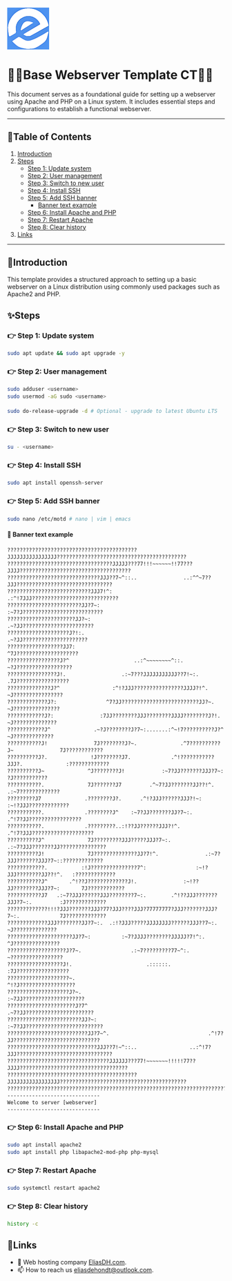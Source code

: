![logo](/Images/logo.png)
# 💙🤍Base Webserver Template CT🤍💙

This document serves as a foundational guide for setting up a webserver using Apache and PHP on a Linux system. It includes essential steps and configurations to establish a functional webserver.

---

## 📘Table of Contents

1. [Introduction](#introduction)
2. [Steps](#steps)
    - [Step 1: Update system](#step-1-update-system)
    - [Step 2: User management](#step-2-user-management)
    - [Step 3: Switch to new user](#step-3-switch-to-new-user)
    - [Step 4: Install SSH](#step-4-install-ssh)
    - [Step 5: Add SSH banner](#step-5-add-ssh-banner)
        - [Banner text example](#banner-text-example)
    - [Step 6: Install Apache and PHP](#step-6-install-apache-and-php)
    - [Step 7: Restart Apache](#step-7-restart-apache)
    - [Step 8: Clear history](#step-8-clear-history) 
3. [Links](#links)

---

## 🖖Introduction

This template provides a structured approach to setting up a basic webserver on a Linux distribution using commonly used packages such as Apache2 and PHP.

## ✨Steps

### 👉 Step 1: Update system
```bash
sudo apt update && sudo apt upgrade -y
```

### 👉 Step 2: User management
```bash
sudo adduser <username>
sudo usermod -aG sudo <username>

sudo do-release-upgrade -d # Optional - upgrade to latest Ubuntu LTS
```

### 👉 Step 3: Switch to new user
```bash
su - <username>
```

### 👉 Step 4: Install SSH
```bash
sudo apt install openssh-server
```

### 👉 Step 5: Add SSH banner
```bash
sudo nano /etc/motd # nano | vim | emacs
```
#### 🍳 Banner text example
```text
??????????????????????????????????????????JJJJJJJJJJJJJJJJ??????????????????????????????????????????
??????????????????????????????????JJJJJ???77!!!~~~~~~!!77???JJJJ????????????????????????????????????
??????????????????????????????JJJ??7~^::..               ..:^^~7??JJJ???????????????????????????????
???????????????????????????JJJ7!^:                              .:^!7JJJ????????????????????????????
????????????????????????JJ?7~:                                       :~7?J??????????????????????????
??????????????????????JJ?~:                                             .~?JJ???????????????????????
????????????????????J?!:.                                                 .~?JJ?????????????????????
??????????????????JJ7:                                                       ^7J????????????????????
?????????????????J?^                     ..:^~~~~~~~~^::.                      ~?J??????????????????
????????????????J!.                  .:~7???JJJJJJJJJJJ??7!~:.                  .7J?????????????????
??????????????J?^                 :^!?JJJ????????????????JJJJ?!^.                 ~J????????????????
?????????????J?:                ^7?JJ?????????????????????????JJ?~.                ~J???????????????
????????????J?:               :7JJ????????JJJ????????JJJJ????????J?!.               ~J??????????????
????????????J^              .~?J????????J?7~:.......:^~!7??????????J?^               ~J?????????????
???????????J!               7J????????J?~.              .^7??????????J~               7J????????????
??????????J?.              !J????????J7.             .^!???????????JJJ?.              :?????????????
??????????J~              ^J????????J!            :~7?JJ???????JJJ?7~:                 ?J???????????
???????????.              7J???????J7         .^~7?JJ???????JJ??!^.                .:~7?????????????
?????????J7              .????????J?.      .^!?JJJ??????JJJ?!~:                 :~!?JJJ?????????????
???????????.             .????????J^    :~7?JJ???????JJ?7~:.                .^!7?JJ?????????????????
???????????.             .?????????..:!??JJ??????JJJ?!^.                .^!7?JJJ????????????????????
??????????J^              7J?????????JJJ?????JJJ?7~:.               .:~7?JJJ???????JJ???????????????
??????????J!              7J??????????????JJ?7!^.               .:~7?JJJ???????JJJ?7~::?????????????
????????????.           :!J???????????????7^:                :~!?JJJ????????JJ??!^.   :?????????????
???????????J^       .^!??J?????????????J!.               :~!??JJ????????JJJ?7~:       7J????????????
???????????J7   .:~7?JJJ??????JJJ????????7~:.        .^!??JJJ???????JJJ?7~:.         :J?????????????
?????????????!!!?JJJ???????JJJ?77?JJJ????JJJ?77777777?JJJ???????JJJ?7~:.             7J?????????????
?????????????JJJ????????JJ?7~:.  .:!?JJJ?????JJJJJJJJ??????JJJ??7~:.                ~J??????????????
?????????????????????JJ?7~:          :~7?JJJJ????????JJJJJ?7!^:.                   ^J???????????????
???????????????????J?7~.                .:~7?????????77~^:.                       ~?????????????????
??????????????????J!.                        .::::::.                           :7J?????????????????
????????????????????~.                                                        ^!?J??????????????????
????????????????????J?~.                                                   :~7JJ????????????????????
??????????????????????J?7^                                              .~7?JJ??????????????????????
????????????????????????JJ?~:                                        :~7?JJ?????????????????????????
??????????????????????????JJ?7~^.                                .^!7?JJ????????????????????????????
?????????????????????????????JJJ??7!~^::..                 ..:^!7?JJJ???????????????????????????????
?????????????????????????????????JJJJJJ???77!~~~~~~~!!!!!77??JJJJ???????????????????????????????????
??????????????????????????????????????????JJJJJJJJJJJJJJJJJ?????????????????????????????????????????
????????????????????????????????????????????????????????????????????????????????????????????????????
------------------------------
Welcome to server [webserver]
------------------------------
```

### 👉 Step 6: Install Apache and PHP
```bash
sudo apt install apache2
sudo apt install php libapache2-mod-php php-mysql
```

### 👉 Step 7: Restart Apache
```bash
sudo systemctl restart apache2
```

### 👉 Step 8: Clear history
```bash
history -c
```

## 🔗Links
- 👯 Web hosting company [EliasDH.com](https://eliasdh.com).
- 📫 How to reach us eliasdehondt@outlook.com.
